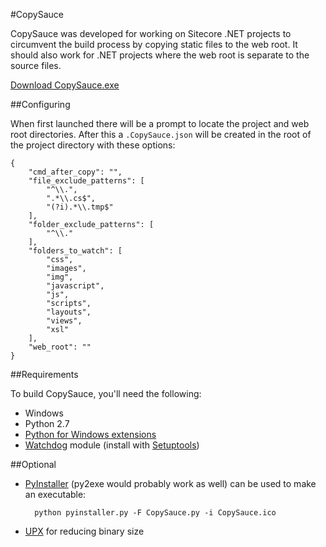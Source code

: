#CopySauce

CopySauce was developed for working on Sitecore .NET projects to circumvent the build process by copying static files to the web root. It should also work for .NET projects where the web root is separate to the source files.

[Download CopySauce.exe](https://github.com/rdebeasi/CopySauce/releases)

##Configuring

When first launched there will be a prompt to locate the project and web root directories. After this a `.CopySauce.json` will be created in the root of the project directory with these options:

    {
        "cmd_after_copy": "",
        "file_exclude_patterns": [
            "^\\.",
            ".*\\.cs$",
            "(?i).*\\.tmp$"
        ],
        "folder_exclude_patterns": [
            "^\\."
        ],
        "folders_to_watch": [
            "css",
            "images",
            "img",
            "javascript",
            "js",
            "scripts",
            "layouts",
            "views",
            "xsl"
        ],
        "web_root": ""
    }

##Requirements

To build CopySauce, you'll need the following:

- Windows
- Python 2.7
- [Python for Windows extensions](http://sourceforge.net/projects/pywin32/)
- [Watchdog](http://pypi.python.org/pypi/watchdog) module (install with [Setuptools](https://pypi.python.org/pypi/setuptools#windows))

##Optional

- [PyInstaller](http://www.pyinstaller.org/) (py2exe would probably work as well) can be used to make an executable:

        python pyinstaller.py -F CopySauce.py -i CopySauce.ico

- [UPX](http://upx.sourceforge.net/#download) for reducing binary size